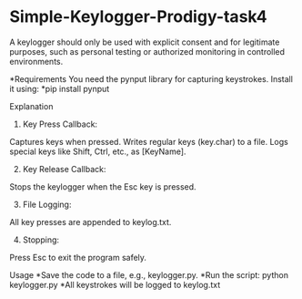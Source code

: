 # Simple-Keylogger-Prodigy-task4
A keylogger should only be used with explicit consent and for legitimate purposes, such as personal testing or authorized monitoring in controlled environments.

*Requirements
   You need the pynput library for capturing keystrokes. Install it using:
           *pip install pynput


Explanation
1. Key Press Callback:

Captures keys when pressed.
Writes regular keys (key.char) to a file.
Logs special keys like Shift, Ctrl, etc., as [KeyName].

2. Key Release Callback:

Stops the keylogger when the Esc key is pressed.

3. File Logging:

All key presses are appended to keylog.txt.

4. Stopping:

Press Esc to exit the program safely.


Usage
*Save the code to a file, e.g., keylogger.py.
*Run the script:
      python keylogger.py
*All keystrokes will be logged to keylog.txt

